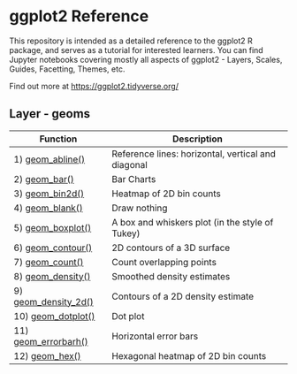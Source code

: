 # ggplot2 Reference
This repository is intended as a detailed reference to the ggplot2 R package, and serves as a tutorial for interested learners.
You can find Jupyter notebooks covering mostly all aspects of ggplot2 - Layers, Scales, Guides, Facetting, Themes, etc.

Find out more at https://ggplot2.tidyverse.org/

## Layer - geoms
| Function | Description |
| --- | --- |
| 1) [geom_abline()][1] | Reference lines: horizontal, vertical and diagonal |
| 2) [geom_bar()][2] | Bar Charts |
| 3) [geom_bin2d()][3] | Heatmap of 2D bin counts |
| 4) [geom_blank()][4] | Draw nothing |
| 5) [geom_boxplot()][5] | A box and whiskers plot (in the style of Tukey) |
| 6) [geom_contour()][6] | 2D contours of a 3D surface |
| 7) [geom_count()][7] | Count overlapping points |
| 8) [geom_density()][8] | Smoothed density estimates |
| 9) [geom_density_2d()][9] | Contours of a 2D density estimate |
|10) [geom_dotplot()][10] | Dot plot |
|11) [geom_errorbarh()][11] | Horizontal error bars |
|12) [geom_hex()][12] | Hexagonal heatmap of 2D bin counts |

[1]: https://github.com/Anacoder1/ggplot2_Reference/blob/master/Layers%20-%20geoms/geom_abline().ipynb
[2]: https://github.com/Anacoder1/ggplot2_Reference/blob/master/Layers%20-%20geoms/geom_bar().ipynb
[3]: https://github.com/Anacoder1/ggplot2_Reference/blob/master/Layers%20-%20geoms/geom_bin2d().ipynb
[4]: https://github.com/Anacoder1/ggplot2_Reference/blob/master/Layers%20-%20geoms/geom_blank().ipynb
[5]: https://github.com/Anacoder1/ggplot2_Reference/blob/master/Layers%20-%20geoms/geom_boxplot().ipynb
[6]: https://github.com/Anacoder1/ggplot2_Reference/blob/master/Layers%20-%20geoms/geom_contour().ipynb
[7]: https://github.com/Anacoder1/ggplot2_Reference/blob/master/Layers%20-%20geoms/geom_count().ipynb
[8]: https://github.com/Anacoder1/ggplot2_Reference/blob/master/Layers%20-%20geoms/geom_density().ipynb
[9]: https://github.com/Anacoder1/ggplot2_Reference/blob/master/Layers%20-%20geoms/geom_density_2d().ipynb
[10]: https://github.com/Anacoder1/ggplot2_Reference/blob/master/Layers%20-%20geoms/geom_dotplot().ipynb
[11]: https://github.com/Anacoder1/ggplot2_Reference/blob/master/Layers%20-%20geoms/geom_errorbarh().ipynb
[12]: https://github.com/Anacoder1/ggplot2_Reference/blob/master/Layers%20-%20geoms/geom_hex().ipynb
